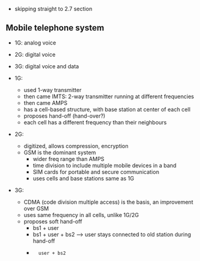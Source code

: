 - skipping straight to 2.7 section

## Mobile telephone system
- 1G: analog voice
- 2G: digital voice
- 3G: digital voice and data

- 1G:
    - used 1-way transmitter
    - then came IMTS: 2-way transmitter running at different frequencies
    - then came AMPS
    - has a cell-based structure, with base station at center of each cell
    - proposes hand-off (hand-over?)
    - each cell has a different frequency than their neighbours

- 2G:
    - digitized, allows compression, encryption
    - GSM is the dominant system
        - wider freq range than AMPS
        - time division to include multiple mobile devices in a band
        - SIM cards for portable and secure communication
        - uses cells and base stations same as 1G

- 3G:
    - CDMA (code division multiple access) is the basis, an improvement over GSM
    - uses same frequency in all cells, unlike 1G/2G
    - proposes soft hand-off
        - bs1 + user
        - bs1 + user + bs2  --> user stays connected to old station during hand-off
        -       user + bs2

